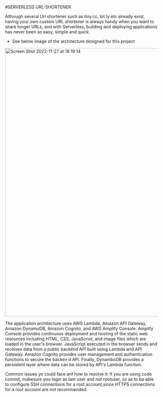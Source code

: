 #SERVERLESS URL-SHORTENER

Although several Url shortener such as tiny.cc, bit.ly etc already exist, having your own custom URL shortener is always handy when you want to share longer URLs, and with Serverless, building and deploying applications has never been so easy, simple and quick.

* See below image of the architecture designed for this project

<img width="885" alt="Screen Shot 2022-11-27 at 18 19 14" src="https://user-images.githubusercontent.com/100156088/204170418-c255c82d-28d9-4d6e-93ff-d97d44aa54d6.png">

The application architecture uses AWS Lambda, Amazon API Gateway, Amazon DynamoDB, Amazon Cognito, and AWS Amplify Console. Amplify Console provides continuous deployment and hosting of the static web resources including HTML, CSS, JavaScriot, and image files which are loaded in the user's browser. JavaScript executed in the browser sends and receives data from a public backend API built using Lambda and API Gateway. Amazon Cognito provides user management and authentication functions to secure the backen d API. Finally, DynamboDB provides a persistent layer where data can be stored by API's Lambda function.

Common issues yo could face anf how to resolve it: 
if you are using code commit, makesure you login as Iam user and not rootuser, so as to ba able to configure SSH connections for a root account,since HTTPS connections for a root account are not recommended.
